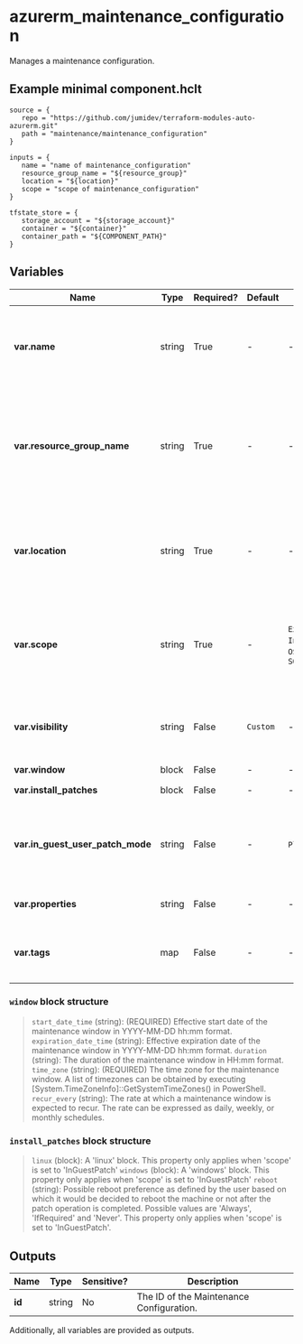 # azurerm_maintenance_configuration

Manages a maintenance configuration.

## Example minimal component.hclt

```hcl
source = {
   repo = "https://github.com/jumidev/terraform-modules-auto-azurerm.git" 
   path = "maintenance/maintenance_configuration" 
}

inputs = {
   name = "name of maintenance_configuration" 
   resource_group_name = "${resource_group}" 
   location = "${location}" 
   scope = "scope of maintenance_configuration" 
}

tfstate_store = {
   storage_account = "${storage_account}" 
   container = "${container}" 
   container_path = "${COMPONENT_PATH}" 
}

```

## Variables

| Name | Type | Required? |  Default  |  possible values |  Description |
| ---- | ---- | --------- |  ----------- | ----------- | ----------- |
| **var.name** | string | True | -  |  -  |  Specifies the name of the Maintenance Configuration. Changing this forces a new resource to be created. | 
| **var.resource_group_name** | string | True | -  |  -  |  The name of the Resource Group where the Maintenance Configuration should exist. Changing this forces a new resource to be created. | 
| **var.location** | string | True | -  |  -  |  Specified the supported Azure location where the resource exists. Changing this forces a new resource to be created. | 
| **var.scope** | string | True | -  |  `Extension`, `Host`, `InGuestPatch`, `OSImage`, `SQLDB`, `SQLManagedInstance`  |  The scope of the Maintenance Configuration. Possible values are `Extension`, `Host`, `InGuestPatch`, `OSImage`, `SQLDB` or `SQLManagedInstance`. | 
| **var.visibility** | string | False | `Custom`  |  -  |  The visibility of the Maintenance Configuration. The only allowable value is `Custom`. Defaults to `Custom`. | 
| **var.window** | block | False | -  |  -  |  A `window` block. | 
| **var.install_patches** | block | False | -  |  -  |  An `install_patches` block. | 
| **var.in_guest_user_patch_mode** | string | False | -  |  `Platform`, `User`  |  The in guest user patch mode. Possible values are `Platform` or `User`. Must be specified when `scope` is `InGuestPatch`. | 
| **var.properties** | string | False | -  |  -  |  A mapping of properties to assign to the resource. | 
| **var.tags** | map | False | -  |  -  |  A mapping of tags to assign to the resource. The key could not contain upper case letter. | 

### `window` block structure

> `start_date_time` (string): (REQUIRED) Effective start date of the maintenance window in YYYY-MM-DD hh:mm format.
> `expiration_date_time` (string): Effective expiration date of the maintenance window in YYYY-MM-DD hh:mm format.
> `duration` (string): The duration of the maintenance window in HH:mm format.
> `time_zone` (string): (REQUIRED) The time zone for the maintenance window. A list of timezones can be obtained by executing [System.TimeZoneInfo]::GetSystemTimeZones() in PowerShell.
> `recur_every` (string): The rate at which a maintenance window is expected to recur. The rate can be expressed as daily, weekly, or monthly schedules.

### `install_patches` block structure

> `linux` (block): A 'linux' block. This property only applies when 'scope' is set to 'InGuestPatch'
> `windows` (block): A 'windows' block. This property only applies when 'scope' is set to 'InGuestPatch'
> `reboot` (string): Possible reboot preference as defined by the user based on which it would be decided to reboot the machine or not after the patch operation is completed. Possible values are 'Always', 'IfRequired' and 'Never'. This property only applies when 'scope' is set to 'InGuestPatch'.



## Outputs

| Name | Type | Sensitive? | Description |
| ---- | ---- | --------- | --------- |
| **id** | string | No  | The ID of the Maintenance Configuration. | 

Additionally, all variables are provided as outputs.
